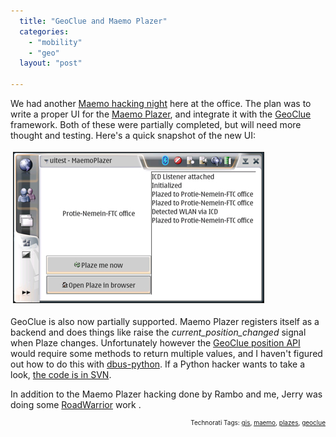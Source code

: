 ```yaml
---
  title: "GeoClue and Maemo Plazer"
  categories: 
    - "mobility"
    - "geo"
  layout: "post"

---
```

We had another <a href="http://bergie.iki.fi/blog/plazes_on_the_n800.html">Maemo hacking night</a> here at the office. The plan was to write a proper UI for the <a href="http://downloads.maemo.org/product/maemoplazer/">Maemo Plazer</a>, and integrate it with the <a href="http://live.gnome.org/GeoClue">GeoClue</a> framework. Both of these were partially completed, but will need more thought and testing. Here's a quick snapshot of the new UI:

<img src="/files/maemoplazer-ui-initial.jpg" height="240" width="400" border="1" hspace="4" vspace="4" alt="Maemoplazer-Ui-Initial" /><span style="font-size:0pt;">

</span>GeoClue is also now partially supported. Maemo Plazer registers itself as a backend and does things like raise the <em>current_position_changed</em> signal when Plaze changes. Unfortunately however the <a href="http://svn.foinse-project.org/geoclue/trunk/geoclue/position_glue.xml">GeoClue position API</a> would require some methods to return multiple values, and I haven't figured out how to do this with <a href="http://dbus.freedesktop.org/doc/dbus-python/doc/tutorial.html">dbus-python</a>. If a Python hacker wants to take a look, <a href="https://garage.maemo.org/plugins/scmsvn/viewcvs.php/trunk/src/maemoplazer_service.py?root=maemoplazer&amp;view=markup">the code is in SVN</a>.

In addition to the Maemo Plazer hacking done by Rambo and me, Jerry was doing some <a href="https://garage.maemo.org/projects/roadwarrior">RoadWarrior</a> work .
<p style="text-align:right;font-size:10px;">Technorati Tags: <a href="http://www.technorati.com/tag/gis" rel="tag">gis</a>, <a href="http://www.technorati.com/tag/maemo" rel="tag">maemo</a>, <a href="http://www.technorati.com/tag/plazes" rel="tag">plazes</a>, <a href="http://www.technorati.com/tag/geoclue" rel="tag">geoclue</a></p>